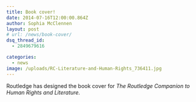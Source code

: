 ```yaml
---
title: Book cover!
date: 2014-07-16T12:00:00.864Z
author: Sophia McClennen
layout: post
# url: /news/book-cover/
dsq_thread_id:
  - 2849679616

categories:
  - news
image: /uploads/RC-Literature-and-Human-Rights_736411.jpg
---
```


Routledge has designed the book cover for _The Routledge Companion to Human Rights and Literature._
